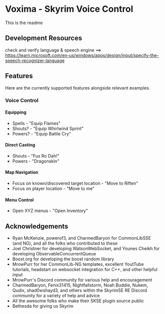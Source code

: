 # Voxima - Skyrim Voice Control

This is the readme

## Development Resources
check and verify language & speech engine ==> https://learn.microsoft.com/en-us/windows/apps/design/input/specify-the-speech-recognizer-language

## Features
Here are the currently supported features alongside relevant examples.
### Voice Control
#### Equipping
* Spells - "Equip Flames"
* Shouts? - "Equip Whirlwind Sprint"
* Powers? - "Equip Battle Cry"
#### Direct Casting
* Shouts - "Fus Ro Dah!"
* Powers - "Dragonskin"
#### Map Navigation
* Focus on known/discovered target location - "Move to Riften"
* Focus on player location - "Move to me"
#### Menu Control
* Open XYZ menus - "Open Inventory"

## Acknowledgements
* Ryan McKenzie, powerof3, and CharmedBaryon for CommonLibSSE (and NG), and all the folks who contributed to these
* Joel Christner for developing WatsonWebSocket, and Younes Cheikh for developing ObservableConcurrentQueue
* Boost.org for developing the boost random library
* MrowPurr for her CommonLib-NG templates, excellent YoutTube tutorials, headstart on websocket integration for C++, and other helpful input
* MrowPurr's Discord community for various help and encouragement
* CharmedBaryon, Fenix31415, Nightfallstorm, Noah Buddie, Nukem, Qudix, shad0wshayd3, and others within the SkyrimSE RE Discord community for a variety of help and advice
* All the awesome folks who make their SKSE plugin source public
* Bethesda for giving us Skyrim


